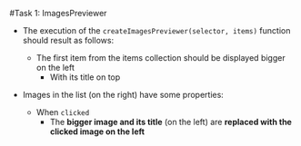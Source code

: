 #Task 1: ImagesPreviewer


        
  * The execution of the `createImagesPreviewer(selector, items)` function should result as follows:
    
    * The first item from the items collection should be displayed bigger on the left
      * With its title on top  
      
  * Images in the list (on the right) have some properties:
   
    * When `clicked`
      * The **bigger image and its title** (on the left) are **replaced with the clicked image on the left**